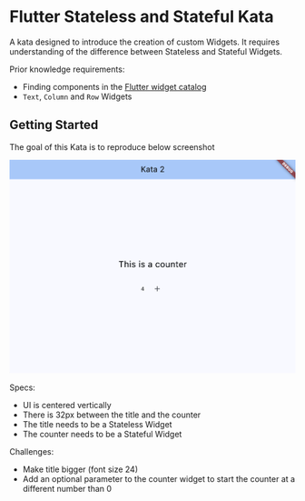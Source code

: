 # Flutter Stateless and Stateful Kata

A kata designed to introduce the creation of custom Widgets. It requires understanding of the difference between Stateless and Stateful Widgets.

Prior knowledge requirements:
- Finding components in the [Flutter widget catalog](https://docs.flutter.dev/ui/widgets)
- `Text`, `Column` and `Row` Widgets

## Getting Started

The goal of this Kata is to reproduce below screenshot

![UI to reproduce](assets/ui-to-reproduce.png?raw=true)

Specs:
- UI is centered vertically
- There is 32px between the title and the counter
- The title needs to be a Stateless Widget
- The counter needs to be a Stateful Widget

Challenges:
- Make title bigger (font size 24)
- Add an optional parameter to the counter widget to start the counter at a different number than 0

